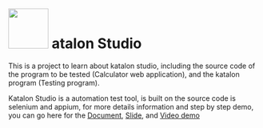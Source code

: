 # <img src="https://upload.wikimedia.org/wikipedia/commons/thumb/e/e4/Katalon-logo-vector.svg/1200px-Katalon-logo-vector.svg.png" width="80" height="80"> atalon Studio 

This is a project to learn about katalon studio, including the source code of the program to be tested (Calculator web application), and the katalon program (Testing program).

Katalon Studio is a automation test tool, is built on the source code is selenium and appium, for more details information and step by step demo, you can go here for the [Document](https://docs.google.com/document/d/1h0azDBH4Lo_26oAyPjms8vTBMw-td0y36wMsIg2gSIg/), [Slide](https://docs.google.com/presentation/d/1r3c_u30SAwqwfmqIqShx2kaDBuU2Vnm0K13xdOfKBf4/), and [Video demo](https://drive.google.com/drive/folders/1MkaB3_9XtFZPlTM14f0PyQyNSDglqAzL?usp=sharing)

